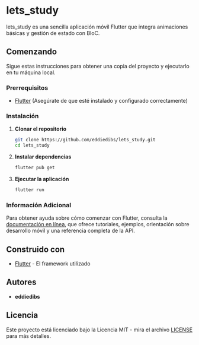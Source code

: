 
# lets_study

lets_study es una sencilla aplicación móvil Flutter que integra animaciones básicas y gestión de estado con BloC.

## Comenzando

Sigue estas instrucciones para obtener una copia del proyecto y ejecutarlo en tu máquina local.

### Prerrequisitos

- [Flutter](https://flutter.dev/docs/get-started/install) (Asegúrate de que esté instalado y configurado correctamente)

### Instalación

1. **Clonar el repositorio**
   ```sh
   git clone https://github.com/eddiedibs/lets_study.git
   cd lets_study
   ```

2. **Instalar dependencias**
   ```sh
   flutter pub get
   ```

3. **Ejecutar la aplicación**
   ```sh
   flutter run
   ```

### Información Adicional

Para obtener ayuda sobre cómo comenzar con Flutter, consulta la [documentación en línea](https://flutter.dev/docs), que ofrece tutoriales, ejemplos, orientación sobre desarrollo móvil y una referencia completa de la API.

## Construido con

- [Flutter](https://flutter.dev) - El framework utilizado

## Autores

- **eddiedibs**

## Licencia

Este proyecto está licenciado bajo la Licencia MIT - mira el archivo [LICENSE](LICENSE) para más detalles.